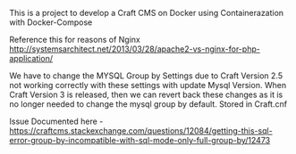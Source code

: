 This is a project to develop a Craft CMS on Docker using Containerazation with Docker-Compose


Reference this for reasons of Nginx
http://systemsarchitect.net/2013/03/28/apache2-vs-nginx-for-php-application/

We have to change the MYSQL Group by Settings due to Craft Version 2.5 not working correctly with these settings with update Mysql Version. When Craft Version 3 is released, then we can revert back these changes as it is no longer needed to change the mysql group by default.  Stored in Craft.cnf

Issue Documented here - https://craftcms.stackexchange.com/questions/12084/getting-this-sql-error-group-by-incompatible-with-sql-mode-only-full-group-by/12473
